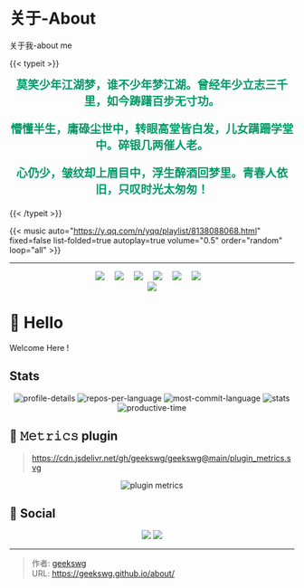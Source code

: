 # 关于-About

关于我-about me
<!--more-->
{{< typeit >}}
<center>
<span  style='font-family: MMT,"沐目体";font-size:20px;font-weight:bold;color:#009966;' >
莫笑少年江湖梦，谁不少年梦江湖。曾经年少立志三千里，如今踌躇百步无寸功。

懵懂半生，庸碌尘世中，转眼高堂皆白发，儿女蹒跚学堂中。碎银几两催人老。

心仍少，皱纹却上眉目中，浮生醉酒回梦里。青春人依旧，只叹时光太匆匆！
</span>
</center>
{{< /typeit >}}


<!-- metingJs 音乐插件 -->
{{< music auto="https://y.qq.com/n/yqq/playlist/8138088068.html" fixed=false list-folded=true autoplay=true volume="0.5" order="random" loop="all"  >}}

<!-- 
> typeit 示例

```markdown
{{</* typeit */>}}
这一个带有基于 [TypeIt](https://typeitjs.com/) 的 **打字动画** 的 *段落* ...
{{</* /typeit */>}}
```

{{< music auto="https://y.qq.com/n/yqq/playlist/8138088068.html" fixed=true list-folded=false autoplay=true volume="0.2" >}} -->

<!-- {{< music url="/music/Take-Me-To-Your-Heart.mp3"  name="Take-Me-To-Your-Heart" artist="Michael Learns To Rock" cover="/logo.png" volume="0.2" autoplay=true loop=all fixed=true >}} -->

<!-- ```markdown
{{</* music url="/music/Take-Me-To-Your-Heart.mp3"  name="Take-Me-To-Your-Heart" artist="Michael Learns To Rock" cover="/logo.png" volume="0.2" autoplay=true loop=all */>}}
``` 
-->

---


<!-- 个人资料徽标 -->
<div align="center" >
  <a href="https://geekswg.js.cool/"><img src="https://img.shields.io/badge/website-个人博客-blue"></a>&emsp;
  <a href="https://twitter.com/geekswg"><img src="https://img.shields.io/badge/twitter-%E6%8E%A8%E7%89%B9-blue"></a>&emsp;
  <a href="https://www.youtube.com/channel/UC1zFQPt_DccDr0pn60jzoQQ"><img src="https://img.shields.io/badge/youtube-%E6%B2%B9%E7%AE%A1-c32136"></a>&emsp;
  <a href="https://blog.csdn.net/geekswg"><img src="https://img.shields.io/badge/CSDN-%E5%8D%9A%E5%AE%A2-c32136"></a>&emsp;
  <a href="https://space.bilibili.com/geekswg"><img src="https://img.shields.io/badge/bilibili-B%E7%AB%99-ff69b4"></a>&emsp;
  <a href="https://www.zhihu.com/people/geekswg"><img src="https://img.shields.io/badge/zhihu-%E7%9F%A5%E4%B9%8E-blue"></a>&emsp;
  <!-- 访客数统计徽标 -->
  
</div>

<!-- 贪吃蛇代码贡献图 -->
<div align="center">
  <img src="https://cdn.jsdelivr.net/gh/geekswg/geekswg/assets/github-contribution-grid-snake.svg" />
</div>

# 🙋 Hello

Welcome Here !

## Stats

<div align="center">
  <img title="profile-details" src="https://github-profile-summary-cards.vercel.app/api/cards/profile-details?username=geekswg&theme=github" />
  <img title="repos-per-language" src="https://github-profile-summary-cards.vercel.app/api/cards/repos-per-language?username=geekswg&theme=github" />
  <img title="most-commit-language" src="https://github-profile-summary-cards.vercel.app/api/cards/most-commit-language?username=geekswg&theme=github" />
  <img title="stats" src="https://github-profile-summary-cards.vercel.app/api/cards/stats?username=geekswg&theme=github" />
  <img title="productive-time" src="https://github-profile-summary-cards.vercel.app/api/cards/productive-time?username=geekswg&theme=github" />    
</div>


## 🎯 𝙼𝚎𝚝𝚛𝚒𝚌𝚜 plugin

>  https://cdn.jsdelivr.net/gh/geekswg/geekswg@main/plugin_metrics.svg

<!-- plugin metrics -->
<div align="center">
  <img src="https://cdn.jsdelivr.net/gh/geekswg/geekswg@main/plugin_metrics.svg" alt="plugin metrics" />
</div>

## 🤝 Social

<!-- BiliBili和CSDN数据 -->
<div align="center">
  <a href="https://space.bilibili.com/39865904"><img src="https://stats.justsong.cn/api/bilibili?id=39865904"/></a>
  <a href="https://blog.csdn.net/geekswg"><img src="https://stats.justsong.cn/api/csdn?id=geekswg"/></a>
</div>

---

> 作者: [geekswg](https://geekswg.github.io)  
> URL: https://geekswg.github.io/about/  


